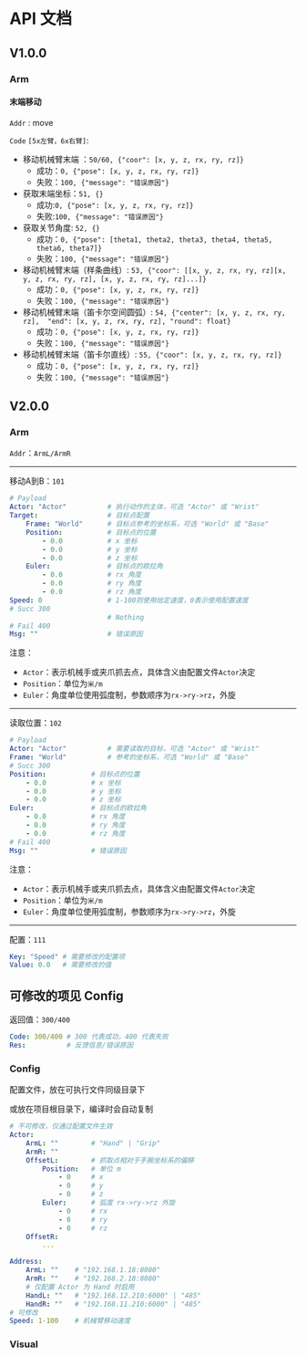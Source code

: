# API 文档

## V1.0.0

### Arm

#### 末端移动

`Addr` : move

`Code` `[5x左臂，6x右臂]`:
- 移动机械臂末端 ：`50/60, {"coor": [x, y, z, rx, ry, rz]}`
    - 成功：`0, {"pose": [x, y, z, rx, ry, rz]}`
    - 失败：`100, {"message": "错误原因"}` 
- 获取末端坐标：`51, {}`
    - 成功:`0, {"pose": [x, y, z, rx, ry, rz]}`
    - 失败:`100, {"message": "错误原因"}`
- 获取关节角度: `52, {}`
    - 成功：`0, {"pose": [theta1, theta2, theta3, theta4, theta5, theta6, theta7]}`
    - 失败：`100, {"message": "错误原因"}`
- 移动机械臂末端（样条曲线）: `53, {"coor": [[x, y, z, rx, ry, rz][x, y, z, rx, ry, rz], [x, y, z, rx, ry, rz]...]}`
    - 成功：`0, {"pose": [x, y, z, rx, ry, rz]}`
    - 失败：`100, {"message": "错误原因"}`
- 移动机械臂末端（笛卡尔空间圆弧）: `54, {"center": [x, y, z, rx, ry, rz],  "end": [x, y, z, rx, ry, rz], "round": float}`
    - 成功：`0, {"pose": [x, y, z, rx, ry, rz]}`
    - 失败：`100, {"message": "错误原因"}`
- 移动机械臂末端（笛卡尔直线）: `55, {"coor": [x, y, z, rx, ry, rz]}`
    - 成功：`0, {"pose": [x, y, z, rx, ry, rz]}`
    - 失败：`100, {"message": "错误原因"}`

## V2.0.0

### Arm

`Addr`：`ArmL/ArmR`

----

移动A到B：`101`
```yaml
# Payload
Actor: "Actor"          # 执行动作的主体，可选 "Actor" 或 "Wrist"
Target:                 # 目标点配置
    Frame: "World"      # 目标点参考的坐标系，可选 "World" 或 "Base"
    Position:           # 目标点的位置
        - 0.0           # x 坐标
        - 0.0           # y 坐标
        - 0.0           # z 坐标
    Euler:              # 目标点的欧拉角
        - 0.0           # rx 角度
        - 0.0           # ry 角度
        - 0.0           # rz 角度
Speed: 0                # 1-100则使用给定速度，0表示使用配置速度
# Succ 300
                        # Nothing
# Fail 400
Msg: ""                 # 错误原因
```
注意：
- `Actor`：表示机械手或夹爪抓去点，具体含义由配置文件`Actor`决定
- `Position`：单位为`米/m`
- `Euler`：角度单位使用弧度制，参数顺序为`rx->ry->rz`，外旋

----

读取位置：`102`
```yaml
# Payload
Actor: "Actor"          # 需要读取的目标，可选 "Actor" 或 "Wrist"
Frame: "World"          # 参考的坐标系，可选 "World" 或 "Base"
# Succ 300
Position:           # 目标点的位置
    - 0.0           # x 坐标
    - 0.0           # y 坐标
    - 0.0           # z 坐标
Euler:              # 目标点的欧拉角
    - 0.0           # rx 角度
    - 0.0           # ry 角度
    - 0.0           # rz 角度
# Fail 400
Msg: ""             # 错误原因
```
注意：
- `Actor`：表示机械手或夹爪抓去点，具体含义由配置文件`Actor`决定
- `Position`：单位为`米/m`
- `Euler`：角度单位使用弧度制，参数顺序为`rx->ry->rz`，外旋

----

配置：`111`
```yaml
Key: "Speed" # 需要修改的配置项
Value: 0.0   # 需要修改的值
```
可修改的项见 Config
----

返回值：`300/400`

```yaml
Code: 300/400 # 300 代表成功，400 代表失败
Res:          # 反馈信息/错误原因
```

### Config

配置文件，放在可执行文件同级目录下

或放在项目根目录下，编译时会自动复制

```yaml
# 不可修改，仅通过配置文件生效
Actor:
    ArmL: ""        # "Hand" | "Grip"
    ArmR: ""
    OffsetL:        # 抓取点相对于手腕坐标系的偏移
        Position:   # 单位 m
            - 0     # x
            - 0     # y
            - 0     # z
        Euler:      # 弧度 rx->ry->rz 外旋
            - 0     # rx
            - 0     # ry
            - 0     # rz   
    OffsetR:
        ...

Address:
    ArmL: ""    # "192.168.1.18:8080"
    ArmR: ""    # "192.168.2.18:8080"
    # 仅配置 Actor 为 Hand 时启用
    HandL: ""   # "192.168.12.210:6000" | "485"
    HandR: ""   # "192.168.11.210:6000" | "485"
# 可修改
Speed: 1-100    # 机械臂移动速度
```

### Visual